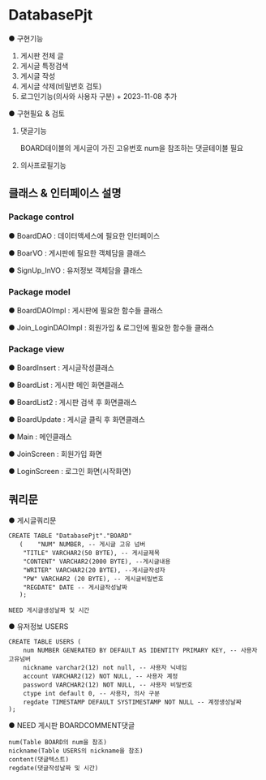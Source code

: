 # DatabasePjt

● 구현기능
  1. 게시판 전체 글
  2. 게시글 특정검색
  3. 게시글 작성
  4. 게시글 삭제(비밀번호 검토)
  5. 로그인기능(의사와 사용자 구분) + 2023-11-08 추가
     
● 구현필요 & 검토
  1. 댓글기능
     
     BOARD테이블의 게시글이 가진 고유번호 num을 참조하는 댓글테이블 필요
  2. 의사프로필기능


## 클래스 & 인터페이스 설명
### Package control
● BoardDAO : 데이터액세스에 필요한 인터페이스

● BoarVO : 게시판에 필요한 객체담을 클래스

● SignUp_InVO : 유저정보 객체담을 클래스
### Package model
● BoardDAOImpl : 게시판에 필요한 함수들 클래스

● Join_LoginDAOImpl : 회원가입 & 로그인에 필요한 함수들 클래스
### Package view
● BoardInsert : 게시글작성클래스

● BoardList : 게시판 메인 화면클래스

● BoardList2 : 게시판 검색 후 화면클래스

● BoardUpdate : 게시글 클릭 후 화면클래스

● Main : 메인클래스

● JoinScreen : 회원가입 화면

● LoginScreen : 로그인 화면(시작화면)

## 쿼리문
● 게시글쿼리문
```
CREATE TABLE "DatabasePjt"."BOARD" 
   (	"NUM" NUMBER, -- 게시글 고유 넘버
	"TITLE" VARCHAR2(50 BYTE), -- 게시글제목
	"CONTENT" VARCHAR2(2000 BYTE), --게시글내용
	"WRITER" VARCHAR2(20 BYTE), --게시글작성자
    "PW" VARCHAR2 (20 BYTE), -- 게시글비밀번호
	"REGDATE" DATE -- 게시글작성날짜
   );

NEED 게시글생성날짜 및 시간
```
● 유저정보 USERS
```
CREATE TABLE USERS (
    num NUMBER GENERATED BY DEFAULT AS IDENTITY PRIMARY KEY, -- 사용자 고유넘버
    nickname varchar2(12) not null, -- 사용자 닉네임
    account VARCHAR2(12) NOT NULL, -- 사용자 계정
    password VARCHAR2(12) NOT NULL, -- 사용자 비밀번호
    ctype int default 0, -- 사용자, 의사 구분
    regdate TIMESTAMP DEFAULT SYSTIMESTAMP NOT NULL -- 계정생성날짜
);
```

● NEED 게시판 BOARDCOMMENT댓글
```
num(Table BOARD의 num을 참조)
nickname(Table USERS의 nickname을 참조)
content(댓글텍스트)
regdate(댓글작성날짜 및 시간)
```
